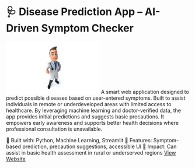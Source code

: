 # 🩺 Disease Prediction App – AI-Driven Symptom Checker
![App Demo](Doc.gif)
A smart web application designed to predict possible diseases based on user-entered symptoms. Built to assist individuals in remote or underdeveloped areas with limited access to healthcare. By leveraging machine learning and doctor-verified data, the app provides initial predictions and suggests basic precautions. It empowers early awareness and supports better health decisions where professional consultation is unavailable.

🔹 Built with: Python, Machine Learning, Streamlit
🔹 Features: Symptom-based prediction, precaution suggestions, accessible UI
🔹 Impact: Can assist in basic health assessment in rural or underserved regions
[View Website](https://ai-powered-disease-prediction-6396gr7cnvuns6ce6ocjve.streamlit.app/)

